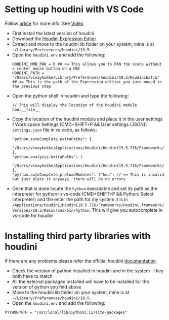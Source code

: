 # Setting up houdini with VS Code

Follow [artice](https://jurajtomori.wordpress.com/2018/02/20/houdini-tip-using-hou-module-in-visual-studio-code/) for more info.
See [Video](https://www.youtube.com/watch?v=HldzZ5ikZhc&ab_channel=CGchameleon)

- First install the latest version of houdini
- Download the [Houdini Expression Editor](http://cgtoolbox.com/houdini-expression-editor/)
- Extract and move to the houdini lib folder on your system, mine is at `~/Library/Preferences/houdini/19.5`.
- Open the `houdini.env` and add the following:
  ```
  HOUDINI_MMB_PAN = 0 ## <= This allows you to PAN the scene without a center mouse button on a MAC
  HOUDINI_PATH = "/Users/vinaykukke/Library/Preferences/houdini/19.5/HoudiniExt;&" ## <= This is the path of the Expression editior you just moved in the previous step
- Open the python shell in houdini and type the following:
  ```
  // This will display the location of the houdini module
  hou.__file__
- Copy the location of the houdini module and place it in the user settings / Work space Settings (CMD+SHIFT+P && User settings (JSON)) `settings.json` file in vs code, as follows:
  ```
  "python.autoComplete.extraPaths": [
    "/Users/vinaykukke/Applications/Houdini/Houdini19.5.716/Frameworks/Houdini.framework/Versions/19.5/Resources/houdini/python3.9libs/hou.py"
  ],
  "python.analysis.extraPaths": [
    "/Users/vinaykukke/Applications/Houdini/Houdini19.5.716/Frameworks/Houdini.framework/Versions/19.5/Resources/houdini/python3.9libs/hou.py"
  ],
  "python.autoComplete.preloadModules": ["hou"] // <= This is invalid but just place it anyways, there will be no errors
- Once that is done locate the `hython` executable and set its path as the interpreter for python in vs-code (CMD+SHIFT+P && Python: Select Interpreter) and the enter the path for my system it is in `/Applications/Houdini/Houdini19.5.716/Frameworks/Houdini.framework/Versions/19.5/Resources/bin/hython`. This will give you autocomplete in vs-code for houdini

# Installing third party libraries with houdini

If there are any problems please refer the official houdini [documentation](https://www.sidefx.com/docs/houdini/hom/locations.html#disk)

- Check the version of python installed in houdini and in the system - they both have to match
- All the external packaged installed will have to be installed for the version of python you find above
- Move to the houdini lib folder on your system, mine is at `~/Library/Preferences/houdini/19.5`.
- Open the `houdini.env` and add the following:
```
PYTHONPATH = "/usr/local/lib/python3.11/site-packages"